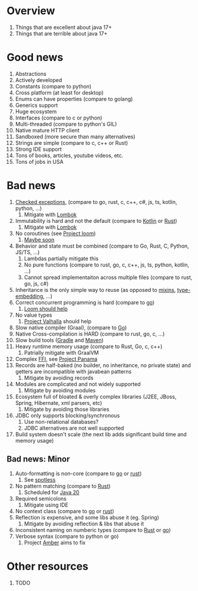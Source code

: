 # Overview
1. Things that are excellent about java 17+
1. Things that are terrible about java 17+


# Good news
1. Abstractions
1. Actively developed
1. Constants (compare to python)
1. Cross platform (at least for desktop)
1. Enums can have properties (compare to golang)
1. Generics support
1. Huge ecosystem
1. Interfaces (compare to c or python)
1. Multi-threaded (compare to python's GIL)
1. Native mature HTTP client
1. Sandboxed (more secure than many alternatives)
1. Strings are simple (compare to c, c++ or Rust)
1. Strong IDE support
1. Tons of books, articles, youtube videos, etc.
1. Tons of jobs in USA


# Bad news
1. [Checked exceptions](./exceptions.no-checked.md), (compare to go, rust, c, c++, c#, js, ts, kotlin, python, ...)
    1. Mitigate with [Lombok](https://projectlombok.org/features/SneakyThrows)
1. Immutability is hard and not the default (compare to [Kotlin](TODO) or [Rust](TODO))
    1. Mitigate with [Lombok](https://projectlombok.org/features/Value)
1. No coroutines (see [Project loom](https://cr.openjdk.java.net/~rpressler/loom/Loom-Proposal.html))
    1. [Maybe soon](https://openjdk.org/jeps/425)
1. Behavior and state must be combined (compare to Go, Rust, C, Python, JS/TS, ...)
    1. Lambdas partially mitigate this
    1. No pure functions (compare to rust, go, c, c++, js, ts, python, kotlin, ...)
    1. Cannot spread implementaiton across multiple files (compare to rust, go, js, c#)
1. Inheritance is the only simple way to reuse (as opposed to [mixins](https://en.wikipedia.org/wiki/Mixin), [type-embedding](https://go101.org/article/type-embedding.html), ...)
1. Correct concurrent programming is hard (compare to [go](TODO))
    1. [Loom should help](https://cr.openjdk.java.net/~rpressler/loom/Loom-Proposal.html)
1. No value types
    1. [Project Valhalla](https://openjdk.org/projects/valhalla/) should help
1. Slow native compiler (Graal), (compare to [Go](TODO))
1. Native Cross-compilation is HARD (compare to rust, go, c, ...)
1. Slow build tools ([Gradle](TODO) and [Maven](TODO))
1. Heavy runtime memory usage (compare to Rust, Go, c, c++)
    1. Patrially mitigate with GraalVM
1. Complex [FFI](https://en.wikipedia.org/wiki/Foreign_function_interface), see [Project Panama](https://openjdk.org/projects/panama/)
1. Records are half-baked (no builder, no inheritance, no private state) and getters are incompatible with javabean patterns
    1. Mitigate by avoiding records
1. Modules are complicated and not widely supported
    1. Mitigate by avoiding modules
1. Ecosystem full of bloated & overly complex libraries (J2EE, JBoss, Spring, Hibernate, xml parsers, etc)
    1. Mitigate by avoiding those libraries
1. JDBC only supports blocking/synchronous
    1. Use non-relational databases?
    1. JDBC alternatives are not well supported
1. Build system doesn't scale (the next lib adds significant build time and memory usage)


## Bad news: Minor
1. Auto-formatting is non-core (compare to [go](https://go.dev/blog/gofmt) or [rust](https://github.com/rust-lang/rustfmt))
    1. See [spotless](https://github.com/diffplug/spotless)
1. No pattern matching (compare to [Rust](https://doc.rust-lang.org/book/ch18-03-pattern-syntax.html))
    1. Scheduled for [Java 20](https://openjdk.org/jeps/433)
1. Required semicolons
    1. Mitigate using IDE
1. No context class (compare to [go](https://pkg.go.dev/context) or [rust](https://doc.rust-lang.org/stable/std/task/struct.Context.html))
1. Reflection is expensive, and some libs abuse it (eg. Spring)
    1. Mitigate by avoiding reflection & libs that abuse it
1. Inconsistent naming on numberic types (compare to [Rust](https://doc.rust-lang.org/reference/types/numeric.html) or [go](https://go.dev/ref/spec#Numeric_types))
1. Verbose syntax (compare to python or go)
    1. Project [Amber](https://openjdk.org/projects/amber/) aims to fix


# Other resources
1. TODO
